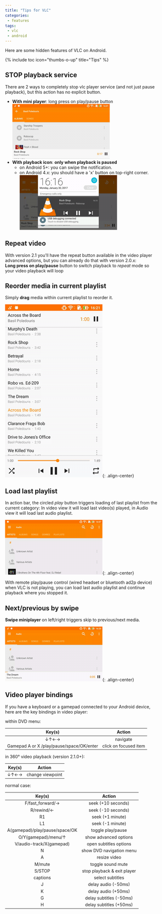 ```yaml
---
title: "Tips for VLC"
categories:
 - features
tags:
 - vlc
 - android
---
```


Here are some hidden features of VLC on Android.
<!--summary-->
{% include toc icon="thumbs-o-up" title="Tips" %}

## STOP playback service
There are 2 ways to completely stop vlc player service (and not just pause playback), but this action has no explicit button.
- **With mini player**: long press on play/pause button
![stop player](/assets/images/tips/stop.gif)
- **With playback icon**: **only when playback is paused**
  - on Android 5+: you can swipe the notification.
  - on Android 4.x: you should have a 'x' button on top-right corner.
![stop notification](/assets/images/tips/stop_notification.gif)

## Repeat video
With version 2.1 you'll have the repeat button available in the video player advanced options, but you can already do that with version 2.0.x:  
**Long press on play/pause** button to switch playback to *repeat* mode so your video playback will loop

## Reorder media in current playlist
Simply **drag** media within current playlist to reorder it.

![reorder playlist](/assets/images/tips/drag.gif){: .align-center}

## Load last playlist
In action bar, the circled *play* button triggers loading of last playlist from the current category: In video view it will load last video(s) played, in Audio view it will load last audio playlist.

![load last audio playlist](/assets/images/tips/load_last.gif){: .align-center}

With remote play/pause control (wired headset or bluetooth ad2p device) when VLC is not playing, you can load last audio playlist and continue playback where you stopped it.

## Next/previous by swipe
**Swipe miniplayer** on left/right triggers skip to previous/next media.

![swipe next](/assets/images/tips/next.gif){: .align-center}

## Video player bindings

If you have a keyboard or a gamepad connected to your Android device, here are the key bindings in video player:

within DVD menu:

|Key(s)| Action |
|:---:|:---:|
| ↓↑←→ | navigate |
| Gamepad A or X /play/pause/space/OK/enter| click on focused item|

in 360° video playback (version 2.1.0+):

|Key(s)| Action |
|:---:|:---:|
| ↓↑←→ | change viewpoint |

normal case:

|Key(s)| Action |
|:---:|:---:|
|F/fast_forward/→ | seek (+10 seconds) |
|R/rewind/← | seek (-10 seconds) |
|R1 | seek (+1 minute) |
|L1 | seek (-1 minute) |
|A(gamepad)/play/pause/space/OK | toggle play/pause |
|O/Y(gamepad)/menu/↑ | show advanced options |
|V/audio-track/X(gamepad) | open subtitles options |
|N | show DVD navigation menu |
|A | resize video |
|M/mute | toggle sound mute |
|S/STOP | stop playback & exit player |
|captions | select subtitles |
|J | delay audio (-50ms) |
|K | delay audio (+50ms) |
|G | delay subtitles (-50ms) |
|H | delay subtitles (+50ms) |
